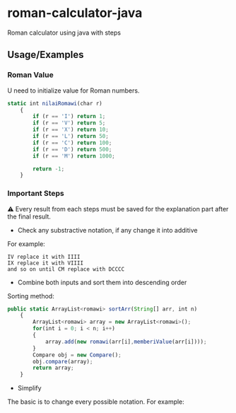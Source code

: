 # roman-calculator-java
Roman calculator using java with steps

## Usage/Examples
### Roman Value
U need to initialize value for Roman numbers.
```javascript
static int nilaiRomawi(char r)
	{
	    if (r == 'I') return 1;
	    if (r == 'V') return 5;
	    if (r == 'X') return 10;
	    if (r == 'L') return 50;
	    if (r == 'C') return 100;
	    if (r == 'D') return 500;
	    if (r == 'M') return 1000;

	    return -1;
	}
```

### Important Steps
:warning: Every result from each steps must be saved for the explanation part after the final result.
- Check any substractive notation, if any change it into additive

For example:
```
IV replace it with IIII
IX replace it with VIIII
and so on until CM replace with DCCCC
```

- Combine both inputs and sort them into descending order

Sorting method:
```js
public static ArrayList<romawi> sortArr(String[] arr, int n)
	{
	    ArrayList<romawi> array = new ArrayList<romawi>();
	    for(int i = 0; i < n; i++)
	    {
	    	array.add(new romawi(arr[i],memberiValue(arr[i])));
	    }
	    Compare obj = new Compare();
	    obj.compare(array);
	    return array;
	}
```

- Simplify

The basic is to change every possible notation.
For example:
```js

```
